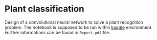 # Plant classification

Design of a convolutional neural network to solve a plant recognition problem. The notebook is supposed to be run within [kaggle](https://www.kaggle.com/) environment. Further informations can be found in `Report.pdf` file.
